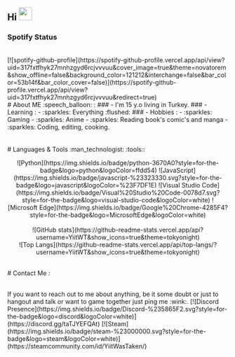 ## Hi <img src="https://raw.githubusercontent.com/iampavangandhi/iampavangandhi/master/gifs/Hi.gif" width="30px">
### Spotify Status
</br>
[![spotify-github-profile](https://spotify-github-profile.vercel.app/api/view?uid=317fxtfhyk27mnhzgyd6rcjvvvuu&cover_image=true&theme=novatorem&show_offline=false&background_color=121212&interchange=false&bar_color=53b14f&bar_color_cover=false)](https://spotify-github-profile.vercel.app/api/view?uid=317fxtfhyk27mnhzgyd6rcjvvvuu&redirect=true)
</br>
# About ME :speech_balloon: :
### - I'm 15 y.o living in Turkey.
### - Learning :
- :sparkles: Everything :flushed:
### - Hobbies : 
- :sparkles: Gaming
- :sparkles: Anime
- :sparkles: Reading book's comic's and manga
- :sparkles: Coding, editing, cooking.
</br>
</br>
</br>
# Languages & Tools :man_technologist: :tools::
</br>
<p align="center">
<!-- For more icons please follow  https://github.com/MikeCodesDotNET/ColoredBadges -->
![Python](https://img.shields.io/badge/python-3670A0?style=for-the-badge&logo=python&logoColor=ffdd54)
![JavaScript](https://img.shields.io/badge/javascript-%23323330.svg?style=for-the-badge&logo=javascript&logoColor=%23F7DF1E)
![Visual Studio Code](https://img.shields.io/badge/Visual%20Studio%20Code-0078d7.svg?style=for-the-badge&logo=visual-studio-code&logoColor=white)
![Microsoft Edge](https://img.shields.io/badge/Google%20Chrome-4285F4?style=for-the-badge&logo=MicrosoftEdge&logoColor=white)
</br>
</br>
![GitHub stats](https://github-readme-stats.vercel.app/api?username=YiitWT&show_icons=true&theme=tokyonight)
</br>
![Top Langs](https://github-readme-stats.vercel.app/api/top-langs/?username=YiitWT&show_icons=true&theme=tokyonight)
</p>
</br>
# Contact Me :
<p>
</br>
If you want to reach out to me about anything, be it some doubt or just to hangout and talk or want to game together just ping me :wink:.
[![Discord Presence](https://img.shields.io/badge/Discord-%235865F2.svg?style=for-the-badge&logo=discord&logoColor=white)](https://discord.gg/taTJYEFQAt)
[![Steam](https://img.shields.io/badge/steam-%23000000.svg?style=for-the-badge&logo=steam&logoColor=white)](https://steamcommunity.com/id/YiitWasTaken/)
 </p>
 
</br>
</br>
